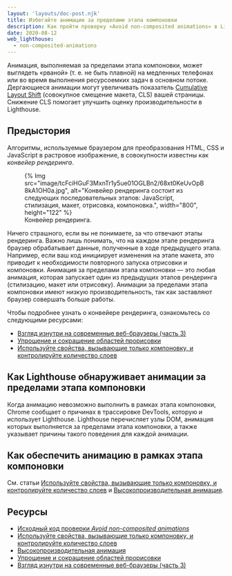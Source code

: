 ```yaml
---
layout: 'layouts/doc-post.njk'
title: Избегайте анимации за пределами этапа компоновки
description: Как пройти проверку «Avoid non-composited animations» в Lighthouse.
date: 2020-08-12
web_lighthouse:
  - non-composited-animations
---
```


Анимация, выполняемая за пределами этапа компоновки, может выглядеть «рваной» (т. е. не быть плавной) на медленных телефонах или во время выполнения ресурсоемких задач в основном потоке. Дергающиеся анимации могут увеличивать показатель [Cumulative Layout Shift](https://web.dev/cls/) (совокупное смещение макета, CLS) вашей страницы. Снижение CLS помогает улучшить оценку производительности в Lighthouse.

## Предыстория

Алгоритмы, используемые браузером для преобразования HTML, CSS и JavaScript в растровое изображение, в совокупности известны как *конвейер рендеринга*.

<figure> {% Img src="image/tcFciHGuF3MxnTr1y5ue01OGLBn2/68xt0KeUvOpB8kA1OH0a.jpg", alt="Конвейер рендеринга состоит из следующих последовательных этапов: JavaScript, стилизация, макет, отрисовка, компоновка.", width="800", height="122" %} <figcaption>Конвейер рендеринга.</figcaption></figure>

Ничего страшного, если вы не понимаете, за что отвечают этапы рендеринга. Важно лишь понимать, что на каждом этапе рендеринга браузер обрабатывает данные, полученные в ходе предыдущего этапа. Например, если ваш код инициирует изменения на этапе макета, это приводит к необходимости повторного запуска отрисовки и компоновки. Анимация за пределами этапа компоновки — это любая анимация, которая запускает один из предыдущих этапов рендеринга (стилизацию, макет или отрисовку). Анимации за пределами этапа компоновки имеют низкую производительность, так как заставляют браузер совершать больше работы.

Чтобы подробнее узнать о конвейере рендеринга, ознакомьтесь со следующими ресурсами:

- [Взгляд изнутри на современные веб-браузеры (часть 3)](https://developers.google.com/web/updates/2018/09/inside-browser-part3)
- [Упрощение и сокращение областей прорисовки](https://developers.google.com/web/fundamentals/performance/rendering/simplify-paint-complexity-and-reduce-paint-areas)
- [Используйте свойства, вызывающие только компоновку, и контролируйте количество слоев](https://developers.google.com/web/fundamentals/performance/rendering/stick-to-compositor-only-properties-and-manage-layer-count)

## Как Lighthouse обнаруживает анимации за пределами этапа компоновки

Когда анимацию невозможно выполнить в рамках этапа компоновки, Chrome сообщает о причинах в трассировке DevTools, которую и использует Lighthouse. Lighthouse перечисляет узлы DOM, анимация которых выполняется за пределами этапа компоновки, а также указывает причины такого поведения для каждой анимации.

## Как обеспечить анимацию в рамках этапа компоновки

См. статьи [Используйте свойства, вызывающие только компоновку, и контролируйте количество слоев](https://developers.google.com/web/fundamentals/performance/rendering/stick-to-compositor-only-properties-and-manage-layer-count) и [Высокопроизводительная анимация](https://www.html5rocks.com/en/tutorials/speed/high-performance-animations/).

## Ресурсы

- [Исходный код проверки *Avoid non-composited animations*](https://github.com/GoogleChrome/lighthouse/blob/master/lighthouse-core/audits/non-composited-animations.js)
- [Используйте свойства, вызывающие только компоновку, и контролируйте количество слоев](https://developers.google.com/web/fundamentals/performance/rendering/stick-to-compositor-only-properties-and-manage-layer-count)
- [Высокопроизводительная анимация](https://www.html5rocks.com/en/tutorials/speed/high-performance-animations/)
- [Упрощение и сокращение областей прорисовки](https://developers.google.com/web/fundamentals/performance/rendering/simplify-paint-complexity-and-reduce-paint-areas)
- [Взгляд изнутри на современные веб-браузеры (часть 3)](https://developers.google.com/web/updates/2018/09/inside-browser-part3)
